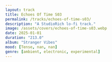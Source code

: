 ```yaml
---
layout: track
title: Echoes Of Time S03
permalink: /tracks/echoes-of-time-s03/
description: "A StudioRich lo-fi track."
image: /assets/covers/echoes-of-time-s03.webp
date: 2025-01-01
duration: "213.0"
album: "Stranger Vibes"
mood: [Tense, nan, nan]
genre: [ambient, electronic, experimental]
---
```

